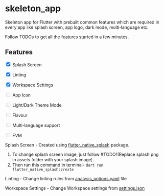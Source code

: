 # skeleton_app

Skeleton app for Flutter with prebuilt common features which are required in every app like splash screen, app logo, dark mode, multi-language etc.

Follow TODOs to get all the features started in a few minutes.

## Features

<input type="checkbox" checked /> Splash Screen

<input type="checkbox" checked /> Linting

<input type="checkbox" checked /> Workspace Settings

<input type="checkbox" disabled /> App Icon

<input type="checkbox" disabled /> Light/Dark Theme Mode

<input type="checkbox" disabled /> Flavour

<input type="checkbox" disabled /> Multi-language support

<input type="checkbox" disabled /> FVM

Splash Screen - Created using [flutter_native_splash](https://pub.dev/packages/flutter_native_splash) package.

1. To change splash screen image, just follow #TODO1(Replace splash.png in assets folder with your splash image).
2. Then run this command in terminal- `dart run flutter_native_splash:create`

Linting - Change linting rules from [analysis_options.yaml](analysis_options.yaml) file

Workspace Settings - Change Workspace settings from [settings.json](.vscode/settings.json)
